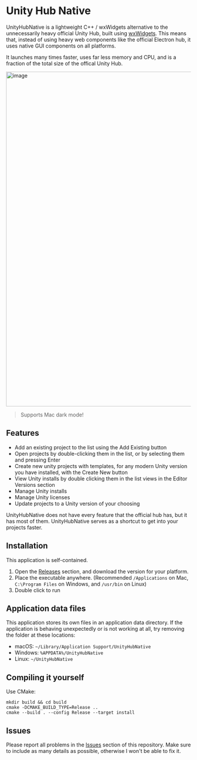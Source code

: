 # Unity Hub Native

UnityHubNative is a lightweight C++ / wxWidgets alternative to the unnecessarily heavy official Unity Hub, built using [wxWidgets](https://wxwidgets.org/). This means that, instead of using heavy web components like the official Electron hub, it uses native GUI components on all platforms.

It launches many times faster, uses far less memory and CPU, and is a fraction of the total size of the offical Unity Hub.

<img width="912" alt="image" src="https://user-images.githubusercontent.com/22283943/193929653-a4aad2b6-229b-4438-afee-c30a7ae39949.png">

> Supports Mac dark mode!


## Features
- Add an existing project to the list using the Add Existing button
- Open projects by double-clicking them in the list, or by selecting them and pressing Enter
- Create new unity projects with templates, for any modern Unity version you have installed, with the Create New button
- View Unity installs by double clicking them in the list views in the Editor Versions section
- Manage Unity installs
- Manage Unity licenses
- Update projects to a Unity version of your choosing

UnityHubNative does not have every feature that the official hub has, but it has most of them. UnityHubNative serves as a shortcut to get into your projects faster. 

## Installation
This application is self-contained.
1. Open the [Releases](https://github.com/Ravbug/UnityHubNative/releases) section, and download the version for your platform.
2. Place the executable anywhere. (Recommended `/Applications` on Mac, `C:\Program Files` on Windows, and `/usr/bin` on Linux)
3. Double click to run

## Application data files
This application stores its own files in an application data directory. If the application is behaving unexpectedly or is not working at all, try removing the folder at these locations:
- macOS: `~/Library/Application Support/UnityHubNative`
- Windows: `%APPDATA%/UnityHubNative`
- Linux: `~/UnityHubNative`

## Compiling it yourself

Use CMake:
```
mkdir build && cd build
cmake -DCMAKE_BUILD_TYPE=Release ..
cmake --build . --config Release --target install
```

## Issues
Please report all problems in the [Issues](https://github.com/Ravbug/UnityHubNative/issues) section of this repository. 
Make sure to include as many details as possible, otherwise I won't be able to fix it.
